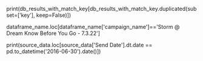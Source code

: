 <!-- print any duplicates in a pd dataframe -->
print(db_results_with_match_key[db_results_with_match_key.duplicated(subset=['key'], keep=False)])

<!-- find specific line in a dataframe -->
dataframe_name.loc[dataframe_name['campaign_name']=='Storm @ Dream Know Before You Go - 7.3.22']


<!-- search in a dataframe if a certain date exists -->
print(source_data.loc[source_data['Send Date'].dt.date == pd.to_datetime('2016-06-30').date()])